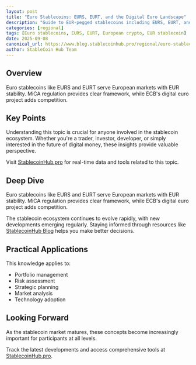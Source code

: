 ```yaml
---
layout: post
title: "Euro Stablecoins: EURS, EURT, and the Digital Euro Landscape"
description: "Guide to EUR-pegged stablecoins including EURS, EURT, and others. Understand use cases, regulations, and the European stablecoin ecosystem."
categories: [regional]
tags: [Euro stablecoins, EURS, EURT, European crypto, EUR stablecoin]
date: 2025-09-08
canonical_url: https://www.blog.stablecoinhub.pro/regional/euro-stablecoins/
author: StableCoin Hub Team
---
```


## Overview

Euro stablecoins like EURS and EURT serve European markets with EUR stability. MiCA regulation provides clear framework, while ECB's digital euro project adds competition.

## Key Points

Understanding this topic is crucial for anyone involved in the stablecoin ecosystem. Whether you're a trader, investor, developer, or simply interested in the future of digital money, these insights provide valuable perspective.

Visit [StablecoinHub.pro](https://www.stablecoinhub.pro) for real-time data and tools related to this topic.

## Deep Dive

Euro stablecoins like EURS and EURT serve European markets with EUR stability. MiCA regulation provides clear framework, while ECB's digital euro project adds competition.

The stablecoin ecosystem continues to evolve rapidly, with new developments emerging regularly. Staying informed through resources like [StablecoinHub Blog](https://www.blog.stablecoinhub.pro) helps you make better decisions.

## Practical Applications

This knowledge applies to:
- Portfolio management
- Risk assessment
- Strategic planning
- Market analysis
- Technology adoption

## Looking Forward

As the stablecoin market matures, these concepts become increasingly important for participants at all levels.

Track the latest developments and access comprehensive tools at [StablecoinHub.pro](https://www.stablecoinhub.pro).
